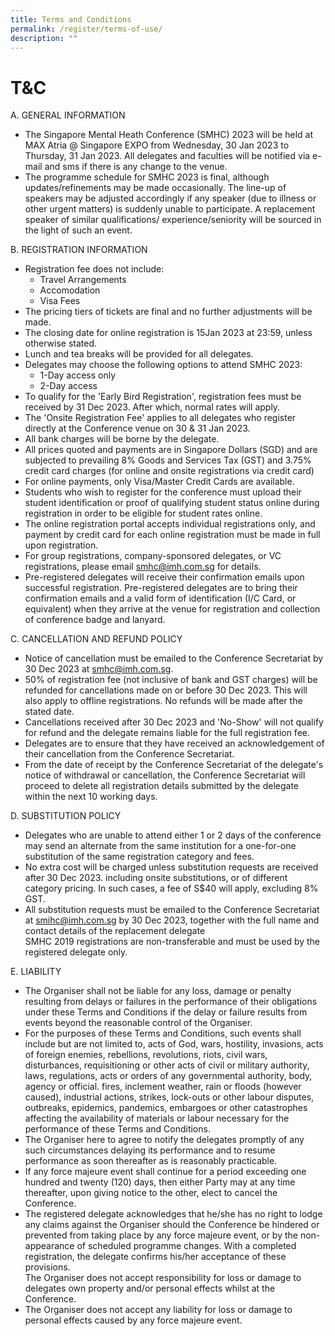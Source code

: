 ```yaml
---
title: Terms and Conditions
permalink: /register/terms-of-use/
description: ""
---
```

# T&C 
A. GENERAL INFORMATION  
* The Singapore Mental Heath Conference (SMHC) 2023 will be held at MAX Atria @ Singapore EXPO from Wednesday, 30 Jan 2023 to Thursday, 31 Jan 2023. All delegates and faculties will be notified via e-mail and sms if there is any change to the venue.  
* The programme schedule for SMHC 2023 is final, although updates/refinements may be made occasionally. The line-up of speakers may be adjusted accordingly if any speaker (due to illness or other urgent matters) is suddenly unable to participate. A replacement speaker of similar qualifications/ experience/seniority will be sourced in the light of such an event.  

B. REGISTRATION INFORMATION  
* Registration fee does not include:  
	- Travel Arrangements
	- Accomodation
	- Visa Fees
* The pricing tiers of tickets are final and no further adjustments will be made.  
* The closing date for online registration is 15Jan 2023 at 23:59, unless otherwise stated.  
* Lunch and tea breaks will be provided for all delegates.  
* Delegates may choose the following options to attend SMHC 2023:  
	- 1-Day access only
	- 2-Day access
* To qualify for the 'Early Bird Registration', registration fees must be received by 31 Dec 2023. After which, normal rates will apply.  
* The 'Onsite Registration Fee' applies to all delegates who register directly at the Conference venue on 30 & 31 Jan 2023. 
* All bank charges will be borne by the delegate.  
* All prices quoted and payments are in Singapore Dollars (SGD) and are subjected to prevailing 8% Goods and Services Tax (GST) and 3.75% credit card charges (for online and onsite registrations via credit card)
* For online payments, only Visa/Master Credit Cards are available.  
* Students who wish to register for the conference must upload their student identification or proof of qualifying student status online during registration in order to be eligible for student rates online.
* The online registration portal accepts individual registrations only, and payment by credit card for each online registration must be made in full upon registration.  
* For group registrations, company-sponsored delegates, or VC registrations, please email [smhc@imh.com.sg](mailto:smhc@imh.com.sg) for details.
* Pre-registered delegates will receive their confirmation emails upon successful registration. Pre-registered delegates are to bring their confirmation emails and a valid form of identification (I/C Card, or equivalent) when they arrive at the venue for registration and collection of conference badge and lanyard.

C. CANCELLATION AND REFUND POLICY
* Notice of cancellation must be emailed to the Conference Secretariat by 30 Dec 2023 at [smhc@imh.com.sg](mailto:smhc@imh.com.sg).  
* 50% of registration fee (not inclusive of bank and GST charges) will be refunded for cancellations made on or before 30 Dec 2023. This will also apply to offline registrations. No refunds will be made after the stated date.  
* Cancellations received after 30 Dec 2023 and 'No-Show' will not qualify for refund and the delegate remains liable for the full registration fee.  
* Delegates are to ensure that they have received an acknowledgement of their cancellation from the Conference Secretariat.
* From the date of receipt by the Conference Secretariat of the delegate's notice of withdrawal or cancellation, the Conference Secretariat will   proceed to delete all registration details submitted by the delegate within the next 10 working days.  

D. SUBSTITUTION POLICY  
* Delegates who are unable to attend either 1 or 2 days of the conference may send an alternate from the same institution for a one-for-one substitution of the same registration category and fees.  
* No extra cost will be charged unless substitution requests are received after 30 Dec 2023. including onsite substitutions, or of different category pricing. In such cases, a fee of S$40 will apply, excluding 8% GST.  
* All substitution requests must be emailed to the Conference Secretariat at [smihc@imh.com.sg](mailto:smihc@imh.com.sg) by 30 Dec 2023, together with the full name and contact details of the replacement delegate  
SMHC 2019 registrations are non-transferable and must be used by the registered delegate only.

E. LIABILITY
* The Organiser shall not be liable for any loss, damage or penalty resulting from delays or failures in the performance of their obligations under these Terms and Conditions if the delay or failure results from events beyond the reasonable control of the Organiser.  
* For the purposes of these Terms and Conditions, such events shall include but are not limited to, acts of God, wars, hostility, invasions, acts of foreign enemies, rebellions, revolutions, riots, civil wars, disturbances, requisitioning or other acts of civil or military authority, laws, regulations, acts or orders of any governmental authority, body, agency or official. fires, inclement weather, rain or floods (however caused), industrial actions, strikes, lock-outs or other labour disputes, outbreaks, epidemics, pandemics, embargoes or other catastrophes affecting the availability of materials or labour necessary for the performance of these Terms and Conditions.  
* The Organiser here to agree to notify the delegates promptly of any such circumstances delaying its performance and to resume performance as soon thereafter as is reasonably practicable.  
* If any force majeure event shall continue for a period exceeding one hundred and twenty (120) days, then either Party may at any time thereafter, upon giving notice to the other, elect to cancel the Conference.  
* The registered delegate acknowledges that he/she has no right to lodge any claims against the Organiser should the Conference be hindered or prevented from taking place by any force majeure event, or by the non-appearance of scheduled programme changes. With a completed registration, the delegate confirms his/her acceptance of these provisions.  
The Organiser does not accept responsibility for loss or damage to delegates own property and/or personal effects whilst at the Conference.  
* The Organiser does not accept any liability for loss or damage to personal effects caused by any force majeure event.